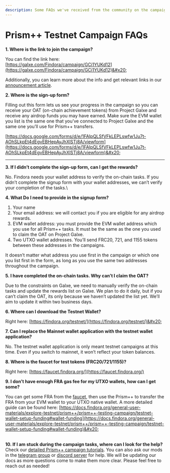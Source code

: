 ```yaml
---
description: Some FAQs we've received from the community on the campaign
---
```


# Prism++ Testnet Campaign FAQs

**1. Where is the link to join the campaign?**

You can find the link here: [https://galxe.com/Findora/campaign/GCi1YUKd12](https://galxe.com/Findora/campaign/GCi1YUKd12)&#x20;

Additionally, you can learn more about the info and get relevant links in our [announcement article](https://galxe.com/Findora/campaign/GCi1YUKd12).



**2. Where is the sign-up form?**

Filling out this form lets us see your progress in the campaign so you can receive your OAT (on-chain achievement tokens) from Project Galxe and receive any airdrop funds you may have earned. Make sure the EVM wallet you list is the same one that you’ve connected to Project Galxe and the same one you’ll use for Prism++ transfers.&#x20;

[https://docs.google.com/forms/d/e/1FAIpQLSfVFkLEPLswfw1Ju7t-AOhSLkpEt4dEgvEBHepAyJhXlSTj8A/viewform](https://docs.google.com/forms/d/e/1FAIpQLSfVFkLEPLswfw1Ju7t-AOhSLkpEt4dEgvEBHepAyJhXlSTj8A/viewform)&#x20;

****

**3. If I didn’t complete the sign-up form, can I get the rewards?**

No. Findora needs your wallet address to verify the on-chain tasks. If you didn’t complete the signup form with your wallet addresses, we can’t verify your completion of the tasks.\


**4. What Do I need to provide in the signup form?**

1. Your name
2. Your email address: we will contact you if you are eligible for any airdrop rewards.
3. EVM wallet address: you must provide the EVM wallet address which you use for all Prism++ tasks. It must be the same as the one you used to claim the OAT on Project Galxe.
4. Two UTXO wallet addresses. You’ll send FRC20, 721, and 1155 tokens between these addresses in the campaigns.&#x20;

It doesn’t matter what address you use first in the campaign or which one you list first in the form, as long as you use the same two addresses throughout the campaign.



**5. I have completed the on-chain tasks. Why can’t I claim the OAT?**

Due to the constraints on Galxe, we need to manually verify the on-chain tasks and update the rewards list on Galxe. We plan to do it daily, but if you can’t claim the OAT, its only because we haven’t updated the list yet. We’ll aim to update it within two business days.



**6. Where can I download the Testnet Wallet?**

Right here: [https://findora.org/testnet/](https://findora.org/testnet/)&#x20;



**7. Can I replace the Mainnet wallet application with the testnet wallet application?**

No. The testnet wallet application is only meant testnet campaigns at this time. Even if you switch to mainnet, it won’t reflect your token balances.&#x20;



**8. Where is the faucet for test tokens (FRC20/721/1155)?**

Right here: [https://faucet.findora.org/](https://faucet.findora.org/)



**9. I don’t have enough FRA gas fee for my UTXO wallets, how can I get some?**

You can get some FRA from the [faucet](https://faucet.findora.org/), then use the Prism++ to transfer the FRA from your EVM wallet to your UTXO native wallet. A more detailed guide can be found here: [https://docs.findora.org/general-user-materials/explore-testnet/prism++/prism++-testing-campaign/testnet-wallet-setup-funding#wallet-funding](https://docs.findora.org/general-user-materials/explore-testnet/prism++/prism++-testing-campaign/testnet-wallet-setup-funding#wallet-funding)&#x20;

\
**10. If I am stuck during the campaign tasks, where can I look for the help?**\
Check our [detailed Prism++ campaign tutorials](https://docs.findora.org/general-user-materials/explore-testnet/prism++/prism++-testing-campaign). You can also ask our mods in the [telegram group](https://t.me/findoraen) or [discord server](https://discord.gg/findora) for help. We will be updating our docs as more questions come to make them more clear. Please feel free to reach out as needed!
